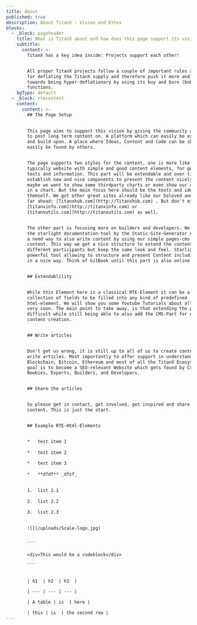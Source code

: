 ```yaml
---
title: About
published: true
description: About TitanX - Vision and Ethos
blocks:
  - _block: pageheader
    title: What is TitanX about and how does this page support its vision?
    subtitle:
      content: >-
        TitanX has a key idea inside: Projects support each other!


        All proper TitanX projects follow a couple of important rules and aim
        for deflating the TitanX supply and therefore push it more and more
        towards being hyper-deflationary by using its buy and burn (bnb)
        functions.
    bgType: default
  - _block: rtecontent
    content:
      content: >-
        ## The Page Setup

          
        This page aims to support this vision by giving the community a platform
        to post long term content on. A platform which can easily be extended
        and build upon. A place where Ideas, Content and Code can be shared and
        easily be found by others.


        The page supports two styles for the content, one is more like the
        typically website with simple and good content elements, for general
        texts and information. This part will be extendable and over time we can
        establish new and nice components to present the content nicely. Like
        maybe we want to show some thirdparty charts or even show our own data
        in a chart. But the main focus here should be the texts and ideas
        themself. We got other great sites already like our beloved and still
        far ahead: [Titanxhub.com](http://Titanxhub.com) . But don't miss out on
        [titanxinfo.com](http://titanxinfo.com) or
        [titanxutils.com](http://titanxutils.com) as well.


        The other part is focusing more on builders and developers. We extended
        the starlight documentation-tool by the Static-Site-Generator Astro with
        a need way to also write content by using our simple pages-cms for the
        content. This way we get a nice structure to extend the content by
        different participants but keep the same look and feel. Starlight is a
        powerful tool allowing to structure and present Content including Code
        in a nice way. Think of GitBook until this part is also online.


        ## Extendablility


        While this Element here is a classical RTE-Element it can be a
        collection of fields to be filled into any kind of predefined
        html-element. We will show you some Youtube Tutorials about all of this
        very soon. The main point to take away, is that extending the page isn't
        difficult while still being able to also add the CMS-Part for easy
        content creation.


        ## Write articles


        Don't get us wrong, it is still up to all of us to create content and to
        write articles. Most importantly to offer support in understanding
        Blockchain, Bitcoin, Ethereum and most of all the TitanX Ecosystem. The
        goal is to become a SEO-relevant Website which gets found by Crypto
        Newbies, Experts, Builders, and Developers.


        ## Share the articles


        So please get in contact, get involved, get inspired and share the
        content. This is just the start.


        ## Example RTE-Html-Elements


        *   test item 1
            
        *   test item 2
            
        *   test item 3
            
        *   **dfdf** _dfsf_
            

        1.  list 2.1
            
        2.  list 2.2
            
        3.  list 2.3
            

        ![](/uploads/Scale-logo.jpg)


        ```

        <div>This would be a codeblock</div>

        ```


        | h1  | h2  | h3  |

        | --- | --- | --- |

        | A table | is  | here |

        | this | is  | the second row |
---
```

